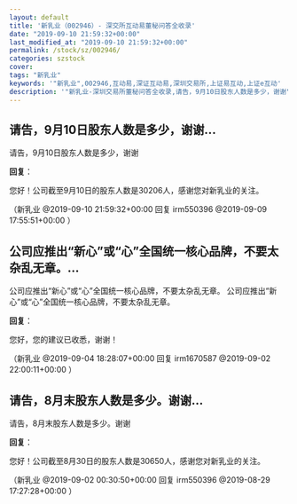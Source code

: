 ```yaml
---
layout: default
title: '新乳业（002946）- 深交所互动易董秘问答全收录'
date: "2019-09-10 21:59:32+00:00"
last_modified_at: "2019-09-10 21:59:32+00:00"
permalink: /stock/sz/002946/
categories: szstock
cover: 
tags: "新乳业"
keywords: '"新乳业",002946,互动易,深证互动易,深圳交易所,上证易互动,上证e互动'
description: '"新乳业-深圳交易所董秘问答全收录,请告，9月10日股东人数是多少，谢谢"'
---
```


## 请告，9月10日股东人数是多少，谢谢...

请告，9月10日股东人数是多少，谢谢

**回复**：

您好！公司截至9月10日的股东人数是30206人，感谢您对新乳业的关注。 

（新乳业  @2019-09-10 21:59:32+00:00 回复 irm550396  @2019-09-09 17:55:51+00:00 ）

## 公司应推出“新心”或“心”全国统一核心品牌，不要太杂乱无章。...

公司应推出“新心”或“心”全国统一核心品牌，不要太杂乱无章。
公司应推出“新心”或“心”全国统一核心品牌，不要太杂乱无章。

**回复**：

您好，您的建议已收悉，谢谢！ 

（新乳业  @2019-09-04 18:28:07+00:00 回复 irm1670587  @2019-09-02 22:00:11+00:00 ）

## 请告，8月末股东人数是多少。谢谢...

请告，8月末股东人数是多少。谢谢

**回复**：

您好！公司截至8月30日的股东人数是30650人，感谢您对新乳业的关注。 

（新乳业  @2019-09-02 00:30:50+00:00 回复 irm550396  @2019-08-29 17:27:28+00:00 ）

